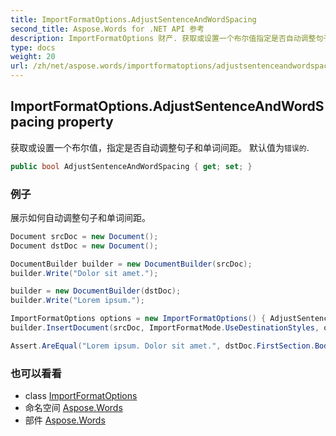 ```yaml
---
title: ImportFormatOptions.AdjustSentenceAndWordSpacing
second_title: Aspose.Words for .NET API 参考
description: ImportFormatOptions 财产. 获取或设置一个布尔值指定是否自动调整句子和单词间距 默认值为错误的.
type: docs
weight: 20
url: /zh/net/aspose.words/importformatoptions/adjustsentenceandwordspacing/
---
```

## ImportFormatOptions.AdjustSentenceAndWordSpacing property

获取或设置一个布尔值，指定是否自动调整句子和单词间距。 默认值为`错误的`.

```csharp
public bool AdjustSentenceAndWordSpacing { get; set; }
```

### 例子

展示如何自动调整句子和单词间距。

```csharp
Document srcDoc = new Document();
Document dstDoc = new Document();

DocumentBuilder builder = new DocumentBuilder(srcDoc);
builder.Write("Dolor sit amet.");

builder = new DocumentBuilder(dstDoc);
builder.Write("Lorem ipsum.");

ImportFormatOptions options = new ImportFormatOptions() { AdjustSentenceAndWordSpacing = true };
builder.InsertDocument(srcDoc, ImportFormatMode.UseDestinationStyles, options);

Assert.AreEqual("Lorem ipsum. Dolor sit amet.", dstDoc.FirstSection.Body.FirstParagraph.GetText().Trim());
```

### 也可以看看

* class [ImportFormatOptions](../)
* 命名空间 [Aspose.Words](../../importformatoptions/)
* 部件 [Aspose.Words](../../../)


